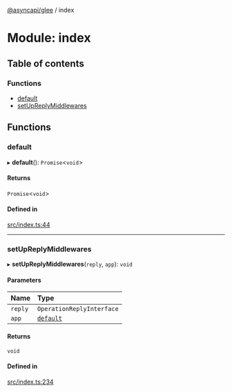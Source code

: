 [@asyncapi/glee](../README.md) / index

# Module: index

## Table of contents

### Functions

- [default](index.md#default)
- [setUpReplyMiddlewares](index.md#setupreplymiddlewares)

## Functions

### default

▸ **default**(): `Promise`<`void`\>

#### Returns

`Promise`<`void`\>

#### Defined in

[src/index.ts:44](https://github.com/asyncapi/glee/blob/dd53e26/src/index.ts#L44)

___

### setUpReplyMiddlewares

▸ **setUpReplyMiddlewares**(`reply`, `app`): `void`

#### Parameters

| Name | Type |
| :------ | :------ |
| `reply` | `OperationReplyInterface` |
| `app` | [`default`](../classes/lib_glee.default.md) |

#### Returns

`void`

#### Defined in

[src/index.ts:234](https://github.com/asyncapi/glee/blob/dd53e26/src/index.ts#L234)
